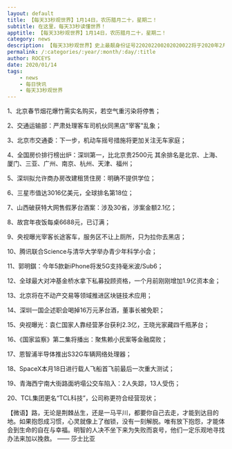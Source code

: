 ```yaml
---
layout: default
title: 【每天33秒观世界】1月14日，农历腊月二十，星期二！
subtitle: 在这里，每天33秒读懂世界！
apptitle: 【每天33秒观世界】1月14日，农历腊月二十，星期二！
category: news
description: 【每天33秒观世界】史上最靓身份证号220202200202020022将于2020年2月2日诞生，她是来自吉林省吉林市昌邑区孤店子镇孤店子派出所辖区的小女孩；在这里，每天60秒读懂世界，免费每日快讯新闻简报接口API，【每天33秒观世界】2019年12月12345678910111213141516171819202122232425262728293031日。ROCEYS全栈CEO 2019年12月17日 11:00:18
permalink: /:categories/:year/:month/:day/:title
author: ROCEYS
date: 2020/01/14
tags:
    - news
    - 每日快讯
    - 每天33秒观世界
---
```



1、北京春节烟花爆竹需实名购买，若空气重污染将停售；

2、交通运输部：严肃处理客车司机伙同黑店"宰客"乱象；

3、北京市交通委：下一步，机动车摇号措施将更加关注无车家庭；

4、全国房价排行榜出炉：深圳第一，比北京贵2500元 其余排名是北京、上海、厦门、三亚、广州、南京、杭州、天津、福州；

5、深圳拟允许商办房改建租赁住房：明确不提供学位；

6、三星市值达3016亿美元，全球排名第18位；

7、山西破获特大网售假茅台酒案：涉及30省，涉案金额2.1亿；

8、故宫年夜饭每桌6688元，已订满；

9、央视曝光宰客长途客车，服务区不让上厕所，只为拉你去黑店；

10、腾讯联合Science与清华大学举办青少年科学小会；

11、郭明錤：今年5款新iPhone将发5G支持毫米波/Sub6；

12、全球最大对冲基金桥水拿下私募投顾资格，一个月前刚刚增加1.9亿资本金；

13、北京将在不动产交易等领域推进区块链技术应用；

14、深圳一国企述职会喝掉16万元茅台酒，董事长被免职；

15、央视曝光：袁仁国家人靠经营茅台获利2.3亿，王晓光家藏四千瓶茅台；

16、《国家监察》第二集将播出：聚焦赖小民案等金融腐败；

17、恩智浦半导体推出S32G车辆网络处理器；

18、SpaceX本月18日进行载人飞船首飞前最后一次重大测试；

19、青海西宁南大街路面坍塌公交车陷入：2人失踪，13人受伤；

20、TCL集团更名“TCL科技”，公司称更符合经营现状；


【微语】路，无论是荆棘丛生，还是一马平川，都要你自己去走，才能到达目的地。如果抱怨成习惯，心灵就像上了枷锁，没有一刻解脱。唯有放下抱怨，才能体会到生命的自在与幸福。明智的人决不坐下来为失败而哀号，他们一定乐观地寻找办法来加以挽救。    —— 莎士比亚